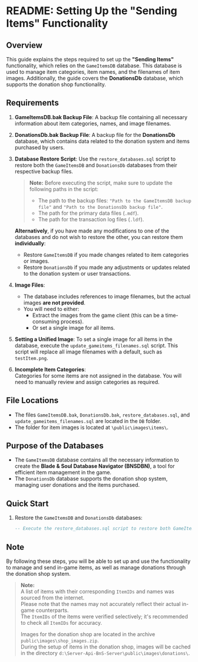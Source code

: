 # README: Setting Up the "Sending Items" Functionality

## Overview
This guide explains the steps required to set up the **"Sending Items"** functionality, which relies on the `GameItemsDB` database. This database is used to manage item categories, item names, and the filenames of item images. Additionally, the guide covers the **DonationsDb** database, which supports the donation shop functionality.

## Requirements
1. **GameItemsDB.bak Backup File**:
   A backup file containing all necessary information about item categories, names, and image filenames.

2. **DonationsDb.bak Backup File**:
   A backup file for the **DonationsDb** database, which contains data related to the donation system and items purchased by users.

3. **Database Restore Script**:
   Use the `restore_databases.sql` script to restore both the `GameItemsDB` and `DonationsDb` databases from their respective backup files.  
   > **Note:** Before executing the script, make sure to update the following paths in the script:
   > - The path to the backup files: `"Path to the GameItemsDB backup file"` and `"Path to the DonationsDb backup file"`.
   > - The path for the primary data files (`.mdf`).
   > - The path for the transaction log files (`.ldf`).

   **Alternatively**, if you have made any modifications to one of the databases and do not wish to restore the other, you can restore them **individually**:
   - Restore `GameItemsDB` if you made changes related to item categories or images.
   - Restore `DonationsDb` if you made any adjustments or updates related to the donation system or user transactions.

4. **Image Files**:
   - The database includes references to image filenames, but the actual images **are not provided**.
   - You will need to either:
     - Extract the images from the game client (this can be a time-consuming process).
     - Or set a single image for all items.

5. **Setting a Unified Image**:
   To set a single image for all items in the database, execute the `update_gameitems_filenames.sql` script. This script will replace all image filenames with a default, such as `testItem.png`.

6. **Incomplete Item Categories**:  
   Categories for some items are not assigned in the database. You will need to manually review and assign categories as required.

## File Locations
- The files `GameItemsDB.bak`, `DonationsDb.bak`, `restore_databases.sql`, and `update_gameitems_filenames.sql` are located in the `DB` folder.
- The folder for item images is located at `\public\images\items\`.

## Purpose of the Databases
- The `GameItemsDB` database contains all the necessary information to create the **Blade & Soul Database Navigator (BNSDBN)**, a tool for efficient item management in the game.
- The `DonationsDb` database supports the donation shop system, managing user donations and the items purchased.

## Quick Start
1. Restore the `GameItemsDB` and `DonationsDb` databases:
   ```sql
   -- Execute the restore_databases.sql script to restore both GameItemsDB and DonationsDb
   ```
## Note
By following these steps, you will be able to set up and use the functionality to manage and send in-game items, as well as manage donations through the donation shop system.

> **Note:**  
> A list of items with their corresponding `ItemIDs` and names was sourced from the internet.  
> Please note that the names may not accurately reflect their actual in-game counterparts.  
> The `ItemIDs` of the items were verified selectively; it's recommended to check all `ItemIDs` for accuracy.  
>  
> Images for the donation shop are located in the archive `public\images\shop_images.zip`.  
> During the setup of items in the donation shop, images will be cached in the directory `d:\Server-Api-BnS-Server\public\images\donations\`.

